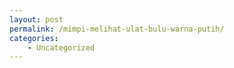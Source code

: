```yaml
---
layout: post
permalink: /mimpi-melihat-ulat-bulu-warna-putih/
categories:
    - Uncategorized
---
```


